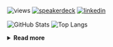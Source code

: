 ![views](https://komarev.com/ghpvc/?username=chck&color=blueviolet)
[![speakerdeck](https://img.shields.io/badge/Speaker_Deck-chck-8a2be2?style=flat-square&logo=speaker-deck)](https://speakerdeck.com/chck)
[![linkedin](https://img.shields.io/badge/LinkedIn-chck-8a2be2?style=flat-square&logo=linkedin)](https://www.linkedin.com/in/chck/)

<p align="left"> 
  <img alt="GitHub Stats" align="center" height="150" src="https://github-readme-stats-nine-umber-51.vercel.app/api?username=chck&count_private=true&show_icons=true&hide_title=true&theme=buefy" />
  <img alt="Top Langs" align="center" height="150" src="https://github-readme-stats-nine-umber-51.vercel.app/api/top-langs/?username=chck&layout=compact&count_private=true&show_icons=true&hide_title=true&theme=buefy" />
</p>

<details>
  <summary><b>Read more</b></summary>
  <br>

  <!--START_SECTION:waka-->
**🐱 My GitHub Data** 

> 📦 76.8 kB Used in GitHub's Storage 
 > 
> 🏆 881 Contributions in the Year 2023
 > 
> 💼 Opted to Hire
 > 
> 📜 134 Public Repositories 
 > 
> 🔑 19 Private Repositories 
 > 
**I'm a Night 🦉** 

```text
🌞 Morning                1322 commits        ████░░░░░░░░░░░░░░░░░░░░░   15.97 % 
🌆 Daytime                2145 commits        ██████░░░░░░░░░░░░░░░░░░░   25.92 % 
🌃 Evening                2273 commits        ███████░░░░░░░░░░░░░░░░░░   27.46 % 
🌙 Night                  2536 commits        ████████░░░░░░░░░░░░░░░░░   30.64 % 
```
📅 **I'm Most Productive on Monday** 

```text
Monday                   1800 commits        █████░░░░░░░░░░░░░░░░░░░░   21.75 % 
Tuesday                  1695 commits        █████░░░░░░░░░░░░░░░░░░░░   20.48 % 
Wednesday                1167 commits        ████░░░░░░░░░░░░░░░░░░░░░   14.10 % 
Thursday                 1559 commits        █████░░░░░░░░░░░░░░░░░░░░   18.84 % 
Friday                   853 commits         ███░░░░░░░░░░░░░░░░░░░░░░   10.31 % 
Saturday                 404 commits         █░░░░░░░░░░░░░░░░░░░░░░░░   04.88 % 
Sunday                   798 commits         ██░░░░░░░░░░░░░░░░░░░░░░░   09.64 % 
```


📊 **This Week I Spent My Time On** 

```text
💬 Programming Languages: 
Other                    11 hrs 14 mins      ██████████████████████░░░   89.87 % 
Terraform                40 mins             █░░░░░░░░░░░░░░░░░░░░░░░░   05.43 % 
TypeScript               7 mins              ░░░░░░░░░░░░░░░░░░░░░░░░░   01.03 % 
Shell Script             6 mins              ░░░░░░░░░░░░░░░░░░░░░░░░░   00.84 % 
Markdown                 5 mins              ░░░░░░░░░░░░░░░░░░░░░░░░░   00.71 % 

🔥 Editors: 
Chrome                   11 hrs 14 mins      ██████████████████████░░░   89.87 % 
WebStorm                 1 hr 1 min          ██░░░░░░░░░░░░░░░░░░░░░░░   08.19 % 
Neovim                   7 mins              ░░░░░░░░░░░░░░░░░░░░░░░░░   01.04 % 
Obsidian                 3 mins              ░░░░░░░░░░░░░░░░░░░░░░░░░   00.46 % 
PyCharm                  3 mins              ░░░░░░░░░░░░░░░░░░░░░░░░░   00.43 % 
```

**I Mostly Code in Python** 

```text
Python                   41 repos            ████████░░░░░░░░░░░░░░░░░   32.28 % 
Jupyter Notebook         21 repos            ████░░░░░░░░░░░░░░░░░░░░░   16.54 % 
Rust                     7 repos             █░░░░░░░░░░░░░░░░░░░░░░░░   05.51 % 
Shell                    3 repos             █░░░░░░░░░░░░░░░░░░░░░░░░   02.36 % 
Astro                    1 repo              ░░░░░░░░░░░░░░░░░░░░░░░░░   00.79 % 
```



**Timeline**

![Lines of Code chart](https://raw.githubusercontent.com/chck/chck/main/assets/bar_graph.png)


 Last Updated on 2023-12-28 01:23 UTC
<!--END_SECTION:waka-->
</details>

